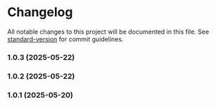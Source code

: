 # Changelog

All notable changes to this project will be documented in this file. See [standard-version](https://github.com/conventional-changelog/standard-version) for commit guidelines.

### 1.0.3 (2025-05-22)

### 1.0.2 (2025-05-22)

### 1.0.1 (2025-05-20)
